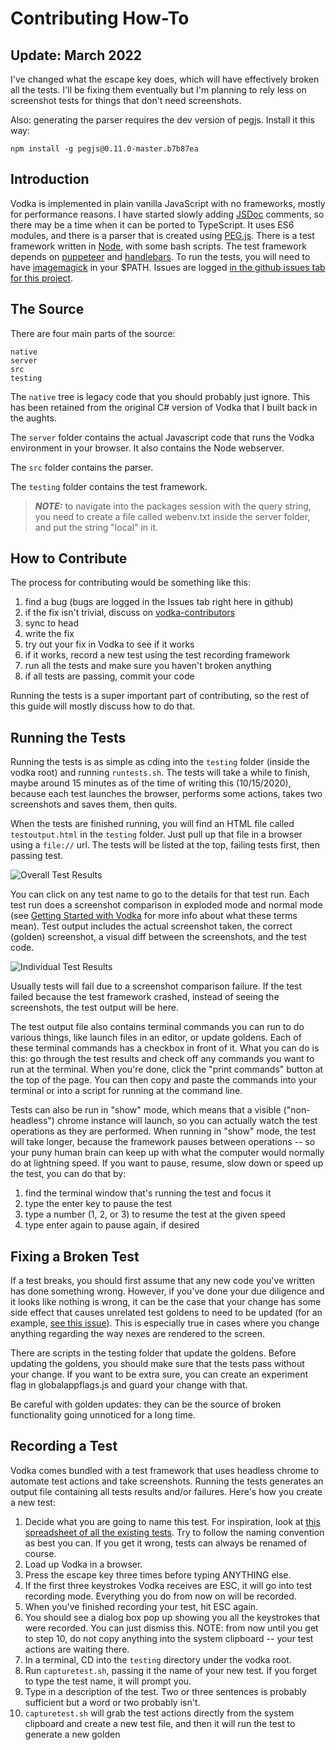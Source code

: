 # Contributing How-To

## Update: March 2022
I've changed what the escape key does, which will have effectively broken all the tests. I'll be fixing them eventually but I'm planning to rely less on screenshot tests for things that don't need screenshots.

Also: generating the parser requires the dev version of pegjs. Install it this way:

```
npm install -g pegjs@0.11.0-master.b7b87ea
```

## Introduction

Vodka is implemented in plain vanilla JavaScript with no frameworks,
mostly for performance reasons. I have started slowly adding [JSDoc](https://jsdoc.app/) comments, so there may be a time when it can be ported to TypeScript. It uses ES6 modules, and there is a parser that is created using [PEG.js](https://pegjs.org/). There is a test framework written in [Node](https://nodejs.org/), with some bash scripts. The test framework depends on [puppeteer](https://github.com/puppeteer/puppeteer) and [handlebars](https://handlebarsjs.com/). To run the tests, you will need to have [imagemagick](https://imagemagick.org/index.php) in your $PATH. Issues are logged [in the github issues tab for this project](https://github.com/eeeeaaii/vodka/issues).

## The Source

There are four main parts of the source:

```
native
server
src
testing
```

The `native` tree is legacy code that you should probably just ignore. This has been retained from the original C# version of Vodka that I built back in the aughts.

The `server` folder contains the actual Javascript code that runs the Vodka environment in your browser. It also contains the Node webserver.

The `src` folder contains the parser.

The `testing` folder contains the test framework.

> **_NOTE:_**  to navigate into the packages session with the query string, you need to create a file called webenv.txt inside the server folder, and put the string "local" in it.


## How to Contribute

The process for contributing would be something like this:

1. find a bug (bugs are logged in the Issues tab right here in github)
1. if the fix isn't trivial, discuss on [vodka-contributors](https://groups.google.com/g/vodka-contributors)
1. sync to head
1. write the fix
1. try out your fix in Vodka to see if it works
1. if it works, record a new test using the test recording framework
1. run all the tests and make sure you haven't broken anything
1. if all tests are passing, commit your code

Running the tests is a super important part of contributing, so the rest of this guide will mostly discuss how to do that.

## Running the Tests

Running the tests is as simple as cding into the `testing` folder (inside the vodka root) and running `runtests.sh`. The tests will take a while to finish, maybe around 15 minutes as of the time of writing this (10/15/2020), because each test launches the browser, performs some actions, takes two screenshots and saves them, then quits.

When the tests are finished running, you will find an HTML file called `testoutput.html` in the `testing` folder. Just pull up that file in a browser using a `file://` url. The tests will be listed at the top, failing tests first, then passing test.

![Overall Test Results](./readme_images/testresults.png)

You can click on any test name to go to the details for that test run. Each test run does a screenshot comparison in exploded mode and normal mode (see [Getting Started with Vodka](./GETTINGSTARTED.md) for more info about what these terms mean). Test output includes the actual screenshot taken, the correct (golden) screenshot, a visual diff between the screenshots, and the test code.

![Individual Test Results](./readme_images/individualtest.png)

Usually tests will fail due to a screenshot comparison failure. If the test failed because the test framework crashed, instead of seeing the screenshots, the test output will be here.

The test output file also contains terminal commands you can run to do
various things, like launch files in an editor, or update goldens.
Each of these terminal commands has a checkbox in front of it.
What you can do is this: go through the test results and check off
any commands you want to run at the terminal. When you're done,
click the "print commands" button at the top of the page.
You can then copy and paste the commands into your terminal or
into a script for running at the command line.

Tests can also be run in "show" mode, which means that
a visible ("non-headless") chrome instance will launch, so you can
actually watch the test operations as they are performed.
When running in "show" mode, the test will take longer,
because the framework pauses between operations -- so your puny
human brain
can keep up with what the computer would normally do at
lightning speed. If you want to pause,
resume, slow down
or speed up the test, you can do that by:

1. find the terminal window that's running the test and focus it
1. type the enter key to pause the test
1. type a number (1, 2, or 3) to resume the test at the given speed
1. type enter again to pause again, if desired


## Fixing a Broken Test

If a test breaks, you should first assume that any new code you've written has done something wrong. However, if you've done your due diligence and it looks like nothing is wrong, it can be the case that your change has some side effect that causes unrelated test goldens to need to be updated (for an example, [see this issue](https://github.com/eeeeaaii/vodka/issues/29)). This is especially true in cases where you change anything regarding the way nexes are rendered to the screen.

There are scripts in the testing folder that update the goldens. Before updating the goldens, you should make sure that the tests pass without your change. If you want to be extra sure, you can create an experiment flag in globalappflags.js and guard your change with that.

Be careful with golden updates: they can be the source of broken
functionality going unnoticed for a long time.

## Recording a Test

Vodka comes bundled with a test framework that uses headless chrome to automate test actions and take screenshots. Running the tests generates an output file containing all tests results and/or failures. Here's how you create a new test:

1. Decide what you are going to name this test. For inspiration, look at [this spreadsheet of all the existing tests](https://docs.google.com/spreadsheets/d/10YoCxOf9UnRocStA2-xbXG1aurN-xajhfoZPDn0IHzw/edit#gid=459575693). Try to follow the naming convention as best you can. If you get it wrong, tests can always be renamed of course.
1. Load up Vodka in a browser.
1. Press the escape key three times before typing ANYTHING else.
1. If the first three keystrokes Vodka receives are ESC, it will go into test recording mode. Everything you do from now on will be recorded.
1. When you've finished recording your test, hit ESC again.
1. You should see a dialog box pop up showing you all the keystrokes that were recorded. You can just dismiss this. NOTE: from now until you get to step 10, do not copy anything into the system clipboard -- your test actions are waiting there.
1. In a terminal, CD into the `testing` directory under the vodka root.
1. Run `capturetest.sh`, passing it the name of your new test. If you forget to type the test name, it will prompt you.
1. Type in a description of the test. Two or three sentences is probably sufficient but a word or two probably isn't.
1. `capturetest.sh` will grab the test actions directly from the system clipboard and create a new test file, and then it will run the test to generate a new golden